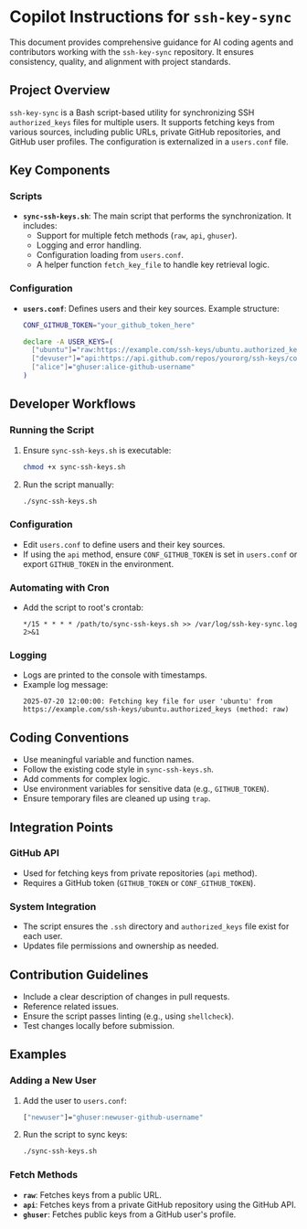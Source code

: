 # Copilot Instructions for `ssh-key-sync`

This document provides comprehensive guidance for AI coding agents and contributors working with the `ssh-key-sync` repository. It ensures consistency, quality, and alignment with project standards.

## Project Overview

`ssh-key-sync` is a Bash script-based utility for synchronizing SSH `authorized_keys` files for multiple users. It supports fetching keys from various sources, including public URLs, private GitHub repositories, and GitHub user profiles. The configuration is externalized in a `users.conf` file.

## Key Components

### Scripts
- **`sync-ssh-keys.sh`**: The main script that performs the synchronization. It includes:
  - Support for multiple fetch methods (`raw`, `api`, `ghuser`).
  - Logging and error handling.
  - Configuration loading from `users.conf`.
  - A helper function `fetch_key_file` to handle key retrieval logic.

### Configuration
- **`users.conf`**: Defines users and their key sources. Example structure:
  ```bash
  CONF_GITHUB_TOKEN="your_github_token_here"

  declare -A USER_KEYS=(
    ["ubuntu"]="raw:https://example.com/ssh-keys/ubuntu.authorized_keys"
    ["devuser"]="api:https://api.github.com/repos/yourorg/ssh-keys/contents/keys/devuser.authorized_keys?ref=main"
    ["alice"]="ghuser:alice-github-username"
  )
  ```

## Developer Workflows

### Running the Script
1. Ensure `sync-ssh-keys.sh` is executable:
   ```bash
   chmod +x sync-ssh-keys.sh
   ```
2. Run the script manually:
   ```bash
   ./sync-ssh-keys.sh
   ```

### Configuration
- Edit `users.conf` to define users and their key sources.
- If using the `api` method, ensure `CONF_GITHUB_TOKEN` is set in `users.conf` or export `GITHUB_TOKEN` in the environment.

### Automating with Cron
- Add the script to root's crontab:
  ```cron
  */15 * * * * /path/to/sync-ssh-keys.sh >> /var/log/ssh-key-sync.log 2>&1
  ```

### Logging
- Logs are printed to the console with timestamps.
- Example log message:
  ```
  2025-07-20 12:00:00: Fetching key file for user 'ubuntu' from https://example.com/ssh-keys/ubuntu.authorized_keys (method: raw)
  ```

## Coding Conventions

- Use meaningful variable and function names.
- Follow the existing code style in `sync-ssh-keys.sh`.
- Add comments for complex logic.
- Use environment variables for sensitive data (e.g., `GITHUB_TOKEN`).
- Ensure temporary files are cleaned up using `trap`.

## Integration Points

### GitHub API
- Used for fetching keys from private repositories (`api` method).
- Requires a GitHub token (`GITHUB_TOKEN` or `CONF_GITHUB_TOKEN`).

### System Integration
- The script ensures the `.ssh` directory and `authorized_keys` file exist for each user.
- Updates file permissions and ownership as needed.

## Contribution Guidelines

- Include a clear description of changes in pull requests.
- Reference related issues.
- Ensure the script passes linting (e.g., using `shellcheck`).
- Test changes locally before submission.

## Examples

### Adding a New User
1. Add the user to `users.conf`:
   ```bash
   ["newuser"]="ghuser:newuser-github-username"
   ```
2. Run the script to sync keys:
   ```bash
   ./sync-ssh-keys.sh
   ```

### Fetch Methods
- **`raw`**: Fetches keys from a public URL.
- **`api`**: Fetches keys from a private GitHub repository using the GitHub API.
- **`ghuser`**: Fetches public keys from a GitHub user's profile.
